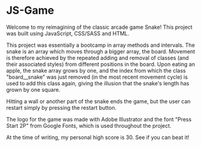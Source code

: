 # JS-Game
Welcome to my reimagining of the classic arcade game Snake! This project was built using JavaScript, CSS/SASS and HTML. 

This project was essentially a bootcamp in array methods and intervals. The snake is an array which moves through a bigger array, the board. Movement is therefore achieved by the repeated adding and removal of classes (and their associated styles) from different positions in the board. Upon eating an apple, the snake array grows by one, and the index from which the class "board__snake" was just removed (in the most recent movement cycle) is used to add this class again, giving the illusion that the snake's length has grown by one square.

Hitting a wall or another part of the snake ends the game, but the user can restart simply by pressing the restart button. 

The logo for the game was made with Adobe Illustrator and the font "Press Start 2P" from Google Fonts, which is used throughout the project.

At the time of writing, my personal high score is 30. See if you can beat it!